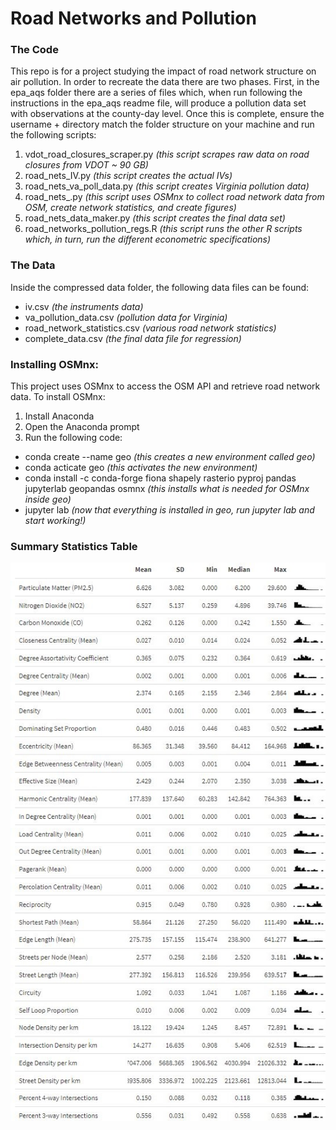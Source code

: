 # Road Networks and Pollution

### The Code

This repo is for a project studying the impact of road network structure on air pollution. In order to recreate the data there are two phases. First, in the epa_aqs folder there are a series of files which, when run following the instructions in the epa_aqs readme file, will produce a pollution data set with observations at the county-day level. Once this is complete, ensure the username + directory match the folder structure on your machine and run the following scripts:

1. vdot_road_closures_scraper.py *(this script scrapes raw data on road closures from VDOT ~ 90 GB)*
2. road_nets_IV.py *(this script creates the actual IVs)*
3. road_nets_va_poll_data.py *(this script creates Virginia pollution data)*
4. road_nets_.py *(this script uses OSMnx to collect road network data from OSM, create network statistics, and create figures)*
5. road_nets_data_maker.py *(this script creates the final data set)*
6. road_networks_pollution_regs.R *(this script runs the other R scripts which, in turn, run the different econometric specifications)*

### The Data

Inside the compressed data folder, the following data files can be found:

* iv.csv *(the instruments data)*
* va_pollution_data.csv *(pollution data for Virginia)*
* road_network_statistics.csv *(various road network statistics)*
* complete_data.csv *(the final data file for regression)*

### Installing OSMnx:

This project uses OSMnx to access the OSM API and retrieve road network data. To install OSMnx:

1. Install Anaconda
2. Open the Anaconda prompt
3. Run the following code:
  * conda create --name geo *(this creates a new environment called geo)*
  * conda acticate geo *(this activates the new environment)*
  * conda install -c conda-forge fiona shapely rasterio pyproj pandas jupyterlab geopandas osmnx *(this installs what is needed for OSMnx inside geo)*
  * jupyter lab *(now that everything is installed in geo, run jupyter lab and start working!)*

### Summary Statistics Table

![](images/summary_table.JPG)

